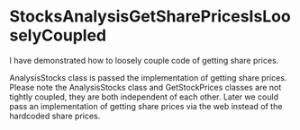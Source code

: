 # StocksAnalysisGetSharePricesIsLooselyCoupled

I have demonstrated how to loosely couple code of getting share prices.

AnalysisStocks class is passed the implementation of getting share prices.
Please note the  AnalysisStocks class and GetStockPrices classes are not tightly coupled,
they are both independent of each other. Later we could pass an implementation of getting
share prices via the web instead of the hardcoded share prices. 
